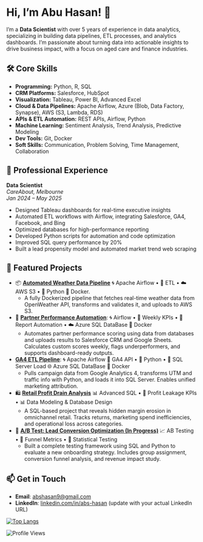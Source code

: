 
<!--
**Learner0112/Learner0112** is a ✨ _special_ ✨ repository because its `README.md` (this file) appears on your GitHub profile.

Here are some ideas to get you started:

- 🔭 I’m currently working on ...
- 🌱 I’m currently learning ...
- 👯 I’m looking to collaborate on ...
- 🤔 I’m looking for help with ...
- 💬 Ask me about ...
- 📫 How to reach me: ...
- 😄 Pronouns: ...
- ⚡ Fun fact: ...
-->


# Hi, I’m Abu Hasan! 👋

I’m a **Data Scientist** with over 5 years of experience in data analytics, specializing in building data pipelines, ETL processes, and analytics dashboards. I’m passionate about turning data into actionable insights to drive business impact, with a focus on aged care and finance industries.

## 🛠️ Core Skills

- **Programming:** Python, R, SQL  
- **CRM Platforms:** Salesforce, HubSpot  
- **Visualization:** Tableau, Power BI, Advanced Excel  
- **Cloud & Data Pipelines:** Apache Airflow, Azure (Blob, Data Factory, Synapse), AWS (S3, Lambda, RDS)  
- **APIs & ETL Automation:** REST APIs, Airflow, Python  
- **Machine Learning:** Sentiment Analysis, Trend Analysis, Predictive Modeling  
- **Dev Tools:** Git, Docker  
- **Soft Skills:** Communication, Problem Solving, Time Management, Collaboration  


## 💼 Professional Experience

**Data Scientist**  
*CareAbout, Melbourne*  
_Jan 2024 – May 2025_
- Designed Tableau dashboards for real-time executive insights
- Automated ETL workflows with Airflow, integrating Salesforce, GA4, Facebook, and Bing
- Optimized databases for high-performance reporting
- Developed Python scripts for automation and code optimization
- Improved SQL query performance by 20%
- Built a lead propensity model and automated market trend web scraping

## 🌟 Featured Projects

- 📦 **[Automated Weather Data Pipeline](https://github.com/abs-hasan/automated-weather-data-pipeline)** 🌀 Apache Airflow • 🧪 ETL • ☁️ AWS S3 • 🐍 Python 🐳 Docker.
  - A fully Dockerized pipeline that fetches real-time weather data from OpenWeather API, transforms and validates it, and uploads to AWS S3.
- 🤝 **[Partner Performance Automation](https://github.com/abs-hasan/Partner-Performance-Automation)**: 🌀 Airflow • 📌 Weekly KPIs • 🔗 Report Automation • ☁️ Azure SQL DataBase 🐳 Docker 
  - Automates partner performance scoring using data from databases and uploads results to Salesforce CRM and Google Sheets. Calculates custom scores weekly, flags underperformers, and supports dashboard-ready outputs.
- **[GA4 ETL Pipeline](https://github.com/abs-hasan/GA4-ETL-Pipeline)**: 🌀 Apache Airflow 🔗 GA4 API • 🐍 Python  • 🧮 SQL Server Load 🌐 Azure SQL DataBase 🐳 Docker 
  - Pulls campaign data from Google Analytics 4, transforms UTM and traffic info with Python, and loads it into SQL Server. Enables unified marketing attribution.
- 🛍️ **[Retail Profit Drain Analysis](https://github.com/abs-hasan/Retail-Profit-Drain_Analysis)** 📊 Advanced SQL • 🧾 Profit Leakage KPIs •  📊 Data Modeling & Database Design
  - A SQL-based project that reveals hidden margin erosion in omnichannel retail. Tracks returns, marketing spend inefficiencies, and operational loss across categories.
- 🧪 **[A/B Test: Lead Conversion Optimization (In Progress)](https://github.com/abs-hasan/ab-test-lead-conversion)** 📈 AB Testing • 🎯 Funnel Metrics • 🧮 Statistical Testing
  -  Built a complete testing framework using SQL and Python to evaluate a new onboarding strategy. Includes group assignment, conversion funnel analysis, and revenue impact study.



## 📫 Get in Touch
- **Email**: abshasan9@gmail.com
- **LinkedIn**: [linkedin.com/in/abs-hasan](https://linkedin.com/in/abshasan) (update with your actual LinkedIn URL)



[![Top Langs](https://github-readme-stats.vercel.app/api/top-langs/?username=abs-hasan&layout=compact&theme=radical&hide=swift,c%23)](https://github.com/abs-hasan/github-readme-stats)

![Profile Views](https://komarev.com/ghpvc/?username=abs-hasan)


